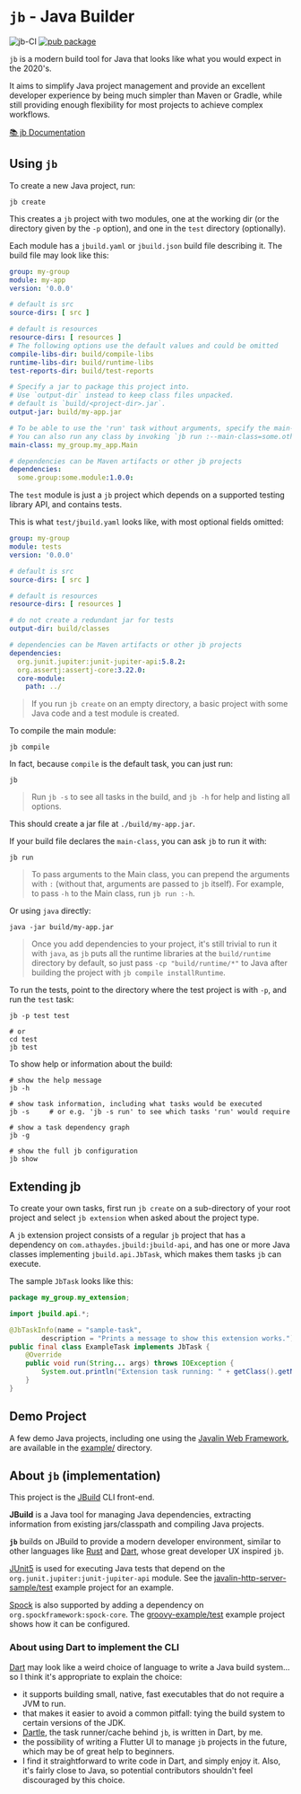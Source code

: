 # `jb` - Java Builder

![jb-CI](https://github.com/renatoathaydes/jb/workflows/jb-CI/badge.svg)
[![pub package](https://img.shields.io/pub/v/jb.svg)](https://pub.dev/packages/jb)

`jb` is a modern build tool for Java that looks like what you would expect in the 2020's.

It aims to simplify Java project management and provide an excellent developer experience by being much simpler
than Maven or Gradle, while still providing enough flexibility for most projects to achieve complex workflows.

[📚 jb Documentation](https://renatoathaydes.github.io/jb/)

## Using `jb`

To create a new Java project, run:

```shell
jb create
```

This creates a `jb` project with two modules, one at the working dir (or the directory given by the `-p` option),
and one in the `test` directory (optionally).

Each module has a `jbuild.yaml` or `jbuild.json` build file describing it. The build file may look like this:

```yaml
group: my-group
module: my-app
version: '0.0.0'

# default is src
source-dirs: [ src ]

# default is resources
resource-dirs: [ resources ]
# The following options use the default values and could be omitted
compile-libs-dir: build/compile-libs
runtime-libs-dir: build/runtime-libs
test-reports-dir: build/test-reports

# Specify a jar to package this project into.
# Use `output-dir` instead to keep class files unpacked.
# default is `build/<project-dir>.jar`.
output-jar: build/my-app.jar

# To be able to use the 'run' task without arguments, specify the main-class to run.
# You can also run any class by invoking `jb run :--main-class=some.other.Class`.
main-class: my_group.my_app.Main

# dependencies can be Maven artifacts or other jb projects
dependencies:
  some.group:some.module:1.0.0:
```

The `test` module is just a `jb` project which depends on a supported testing library API, and contains tests.

This is what `test/jbuild.yaml` looks like, with most optional fields omitted:

```yaml
group: my-group
module: tests
version: '0.0.0'

# default is src
source-dirs: [ src ]

# default is resources
resource-dirs: [ resources ]

# do not create a redundant jar for tests
output-dir: build/classes

# dependencies can be Maven artifacts or other jb projects
dependencies:
  org.junit.jupiter:junit-jupiter-api:5.8.2:
  org.assertj:assertj-core:3.22.0:
  core-module:
    path: ../
```

> If you run `jb create` on an empty directory, a basic project with some Java code and a test module is created.

To compile the main module:

```shell
jb compile
```

In fact, because `compile` is the default task, you can just run:

```shell
jb
```

> Run `jb -s` to see all tasks in the build, and `jb -h` for help and listing all options.

This should create a jar file at `./build/my-app.jar`.

If your build file declares the `main-class`, you can ask `jb` to run it with:

```shell
jb run
```

> To pass arguments to the Main class, you can prepend the arguments with `:`
> (without that, arguments are passed to `jb` itself).
> For example, to pass `-h` to the Main class, run `jb run :-h`.

Or using `java` directly:

```shell
java -jar build/my-app.jar
```

> Once you add dependencies to your project, it's still trivial to run it with `java`, as `jb` puts all the runtime
> libraries at the `build/runtime` directory by default, so just pass `-cp "build/runtime/*"` to Java after
> building the project with `jb compile installRuntime`.

To run the tests, point to the directory where the test project is with `-p`, and run the `test` task:

```shell
jb -p test test

# or
cd test
jb test
```

To show help or information about the build:

```shell
# show the help message
jb -h

# show task information, including what tasks would be executed
jb -s     # or e.g. 'jb -s run' to see which tasks 'run' would require 

# show a task dependency graph
jb -g

# show the full jb configuration
jb show
```

## Extending jb

To create your own tasks, first run `jb create` on a sub-directory of your root project and select `jb extension`
when asked about the project type.

A `jb` extension project consists of a regular `jb` project that has a dependency on `com.athaydes.jbuild:jbuild-api`,
and has one or more Java classes implementing `jbuild.api.JbTask`, which makes them tasks `jb` can execute.

The sample `JbTask` looks like this:

```java
package my_group.my_extension;

import jbuild.api.*;

@JbTaskInfo(name = "sample-task",
        description = "Prints a message to show this extension works.")
public final class ExampleTask implements JbTask {
    @Override
    public void run(String... args) throws IOException {
        System.out.println("Extension task running: " + getClass().getName());
    }
}
```

## Demo Project

A few demo Java projects, including one using the [Javalin Web Framework](https://javalin.io/), are available in the
[example/](example/) directory.

## About `jb` (implementation)

This project is the [JBuild](https://github.com/renatoathaydes/jbuild) CLI front-end.

**JBuild** is a Java tool for managing Java dependencies, extracting information from existing jars/classpath and
compiling Java projects.

**`jb`** builds on JBuild to provide a modern developer environment, similar to other languages like
[Rust](https://www.rust-lang.org/) and [Dart](https://dart.dev/), whose great developer UX inspired `jb`.

[JUnit5](https://junit.org/junit5/) is used for executing Java tests that depend on the `org.junit.jupiter:junit-jupiter-api` module.
See the [javalin-http-server-sample/test](example/javalin-http-server-sample/test/jbuild.yaml) example project for an example.

[Spock](https://spockframework.org/) is also supported by adding a dependency on `org.spockframework:spock-core`.
The [groovy-example/test](example/groovy-example/test/jbuild.yaml) example project shows how it can be configured.

### About using Dart to implement the CLI

[Dart](https://dart.dev/) may look like a weird choice of language to write a Java build system... so I think it's
appropriate to explain the choice:

* it supports building small, native, fast executables that do not require a JVM to run.
* that makes it easier to avoid a common pitfall: tying the build system to certain versions of the JDK.
* [Dartle](https://github.com/renatoathaydes/dartle/), the task runner/cache behind `jb`, is written in Dart, by me.
* the possibility of writing a Flutter UI to manage `jb` projects in the future, which may be of great help to beginners.
* I find it straightforward to write code in Dart, and simply enjoy it. Also, it's fairly close to Java, so potential contributors shouldn't feel discouraged by this choice.
